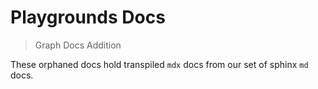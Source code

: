 # Playgrounds Docs
> Graph Docs Addition

These orphaned docs hold transpiled `mdx` docs from our set of sphinx `md` docs.
